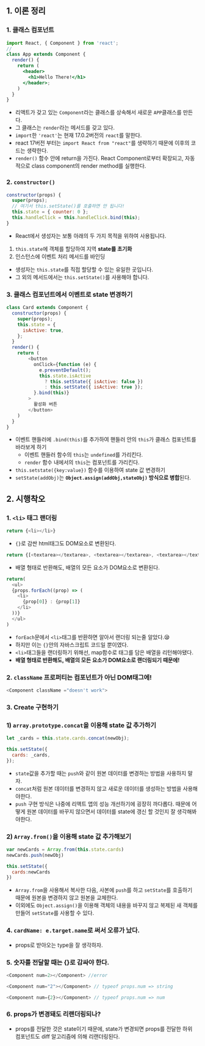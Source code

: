 ## 1. 이론 정리

### 1. 클래스 컴포넌트

```jsx
import React, { Component } from 'react';
//
class App extends Component {
  render() {
    return (
      <header>
        <h1>Hello There!</h1>
      </header>;
    )
  }
}
```

- 리액트가 갖고 있는 `Component`라는 클래스를 상속해서 새로운 `APP`클래스를 만든다.
- 그 클래스는 `render`라는 메서드를 갖고 있다.
- `import`한 `'react'`는 현재 17.0.2버전의 `react`를 말한다.
- react 17버전 부터는 `import React from "react"`를 생략하기 때문에 이후의 코드는 생략한다.
- `render()` 함수 안에 return을 가진다. React Component로부터 확장되고, 자동적으로 class component의 render method를 실행한다.

### 2. `constructor()`

```js
constructor(props) {
  super(props);
  // 여기서 this.setState()를 호출하면 안 됩니다!
  this.state = { counter: 0 };
  this.handleClick = this.handleClick.bind(this);
}
```
- React에서 생성자는 보통 아래의 두 가지 목적을 위하여 사용됩니다.

1. `this.state`에 객체를 할당하여 지역 **state를 초기화**
2. 인스턴스에 이벤트 처리 메서드를 바인딩
- 생성자는 `this.state`를 직접 할당할 수 있는 유일한 곳입니다.
-  그 외의 메서드에서는 `this.setState()`를 사용해야 합니다.

### 3. 클래스 컴포넌트에서 이벤트로 state 변경하기

```js
class Card extends Component {
  constructor(props) {
    super(props);
    this.state = {
      isActive: true,
    };
  }
  render() {
    return (
        <button
          onClick={function (e) {
            e.preventDefault();
            this.state.isActive
              ? this.setState({ isActive: false })
              : this.setState({ isActive: true });
          }.bind(this)}
        >
          활성화 버튼
        </button>
    )
  }
}
```
- 이벤트 핸들러에 `.bind(this)`를 추가하여 핸들러 안의 `this`가 클래스 컴포넌트를 바라보게 하기
  - 이벤트 핸들러 함수의 `this`는 `undefined`를 가리킨다.
  - `render` 함수 내에서의 `this`는 컴포넌트를 가리킨다.
- `this.setstate({key:value})` 함수를 이용하여 state 값 변경하기
- `setState(addObj)`는 **`Object.assign(addObj,stateObj)` 방식으로 병합**된다.


## 2. 시행착오

### 1. `<li>` 태그 랜더링

```js
return {<li></li>}
```
- `{}`로 감싼 html태그도 DOM요소로 변환된다.

```js
return {[<textarea></textarea>, <textarea></textarea>, <textarea></textarea>]}
```
- 배열 형태로 반환해도, 배열의 모든 요소가 DOM요소로 변환된다.

```js
return(
  <ul>
  {props.forEach((prop) => (
    <li>
      {prop[0]} : {prop[1]}
    </li>
  ))}
  </ul>
)
```
- `forEach`문에서 `<li>`태그를 반환하면 알아서 랜더링 되는줄 알았다.😪
- 하지만 이는 `{}`안의 자바스크립트 코드일 뿐이였다.
- `<li>`태그들을 랜더링하기 위해선, map함수로 태그를 담은 배열을 리턴해야됐다.
- **배열 형태로 반환해도, 배열의 모든 요소가 DOM요소로 랜더링되기 때문에!**

### 2. `className` 프로퍼티는 컴포넌트가 아닌 DOM태그에!

```js
<Component className ="doesn't work">
```

### 3. Create 구현하기

### 1) `array.prototype.concat`을 이용해 state 값 추가하기

```js
let _cards = this.state.cards.concat(newObj);

this.setState({
  cards: _cards,
});
```

- `state`값을 추가할 때는 `push`와 같이 원본 데이터를 변경하는 방법을 사용하지 말자.
- `concat`처럼 원본 데이터를 변경하지 않고 새로운 데이터를 생성하는 방법을 사용해야한다.
- `push` 구현 방식은 나중에 리액트 앱의 성능 개선하기에 굉장히 까다롭다. 때문에 어떻게 원본 데이터를 바꾸지 않으면서 데이터를 state에 갱신 할 것인지 잘 생각해봐야한다.
  
### 2) `Array.from()`을 이용해 state 값 추가해보기

```js
var newCards = Array.from(this.state.cards)
newCards.push(newObj)

this.setState({
  cards:newCards
})
```

- `Array.from`을 사용해서 복사한 다음, 사본에 `push`를 하고 `setState`를 호출하기 때문에 원본을 변경하지 않고 원본을 교체한다.
- 이외에도 `Object.assign()`을 이용해 객체의 내용을 바꾸지 않고 복제된 새 객체를 만들어 `setState`를 사용할 수 있다.

### 4. `cardName: e.target.name`로 써서 오류가 났다. 
- props로 받아오는 type을 잘 생각하자.

### 5. 숫자를 전달할 때는 {}로 감싸야 한다.

```js
<Component num=2></Component> //error
```
```js
<Component num="2"></Component> // typeof props.num => string
```

```js
<Component num={2}></Component> // typeof props.num => num
```

### 6. props가 변경돼도 리랜더링되나?

- props를 전달한 것은 state이기 때문에, state가 변경되면 props를 전달한 하위 컴포넌트도 diff 알고리즘에 의해 리랜더링된다.